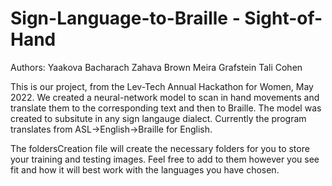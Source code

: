# Sign-Language-to-Braille - Sight-of-Hand

Authors:
Yaakova Bacharach
Zahava Brown
Meira Grafstein
Tali Cohen

This is our project, from the Lev-Tech Annual Hackathon for Women, May 2022.
We created a neural-network model to scan in hand movements and translate them to the corresponding text and then to Braille.
The model was created to subsitute in any sign langauge dialect. Currently the program translates from ASL->English->Braille for English.

The foldersCreation file will create the necessary folders for you to store your training and testing images. 
Feel free to add to them however you see fit and how it will best work with the languages you have chosen.
